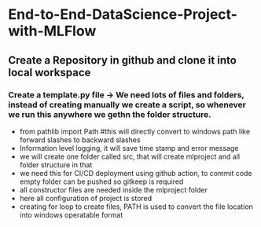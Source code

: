 # End-to-End-DataScience-Project-with-MLFlow

## Create a Repository in github and clone it into local workspace

### Create a template.py file -> We need lots of files and folders, instead of creating manually we create a script, so whenever we run this anywhere we gethn the folder structure.

- from pathlib import Path #this will directly convert to windows path like forward slashes to backward slashes
- Information level logging, it will save time stamp and error message
- we will create one folder called src, that will create mlproject and all folder structure in that
- we need this for CI/CD deployment using github action, to commit code empty folder can be pushed so gitkeep is required
- all constructor files are needed inside the mlproject folder
- here all configuration of project is stored
- creating for loop to create files, PATH is used to convert the file location into windows operatable format
